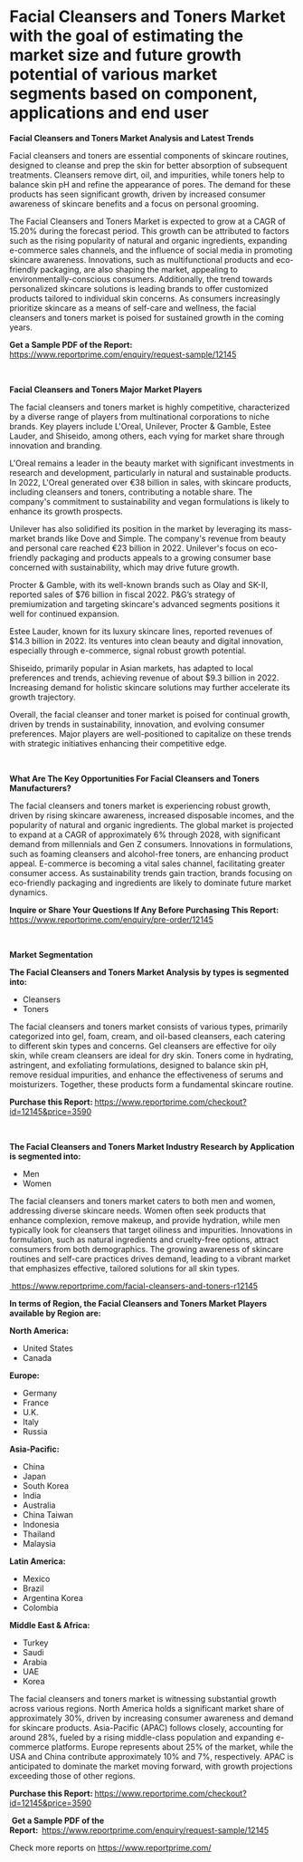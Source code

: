 <p><h1>Facial Cleansers and Toners Market with the goal of estimating the market size and future growth potential of various market segments based on component, applications and end user</h1></p><p><strong>Facial Cleansers and Toners Market Analysis and Latest Trends</strong></p>
<p><p>Facial cleansers and toners are essential components of skincare routines, designed to cleanse and prep the skin for better absorption of subsequent treatments. Cleansers remove dirt, oil, and impurities, while toners help to balance skin pH and refine the appearance of pores. The demand for these products has seen significant growth, driven by increased consumer awareness of skincare benefits and a focus on personal grooming.</p><p>The Facial Cleansers and Toners Market is expected to grow at a CAGR of 15.20% during the forecast period. This growth can be attributed to factors such as the rising popularity of natural and organic ingredients, expanding e-commerce sales channels, and the influence of social media in promoting skincare awareness. Innovations, such as multifunctional products and eco-friendly packaging, are also shaping the market, appealing to environmentally-conscious consumers. Additionally, the trend towards personalized skincare solutions is leading brands to offer customized products tailored to individual skin concerns. As consumers increasingly prioritize skincare as a means of self-care and wellness, the facial cleansers and toners market is poised for sustained growth in the coming years.</p></p>
<p><strong>Get a Sample PDF of the Report:&nbsp;</strong> <a href="https://www.reportprime.com/enquiry/request-sample/12145?utm_campaign=3181&utm_medium=2&utm_source=Github&utm_content=ia&utm_term=18032025&utm_id=facial-cleansers-and-toners">https://www.reportprime.com/enquiry/request-sample/12145</a></p>
<p>&nbsp;</p>
<p><strong>Facial Cleansers and Toners Major Market Players</strong></p>
<p><p>The facial cleansers and toners market is highly competitive, characterized by a diverse range of players from multinational corporations to niche brands. Key players include L'Oreal, Unilever, Procter & Gamble, Estee Lauder, and Shiseido, among others, each vying for market share through innovation and branding.</p><p>L'Oreal remains a leader in the beauty market with significant investments in research and development, particularly in natural and sustainable products. In 2022, L'Oreal generated over €38 billion in sales, with skincare products, including cleansers and toners, contributing a notable share. The company's commitment to sustainability and vegan formulations is likely to enhance its growth prospects.</p><p>Unilever has also solidified its position in the market by leveraging its mass-market brands like Dove and Simple. The company's revenue from beauty and personal care reached €23 billion in 2022. Unilever's focus on eco-friendly packaging and products appeals to a growing consumer base concerned with sustainability, which may drive future growth.</p><p>Procter & Gamble, with its well-known brands such as Olay and SK-II, reported sales of $76 billion in fiscal 2022. P&G’s strategy of premiumization and targeting skincare's advanced segments positions it well for continued expansion. </p><p>Estee Lauder, known for its luxury skincare lines, reported revenues of $14.3 billion in 2022. Its ventures into clean beauty and digital innovation, especially through e-commerce, signal robust growth potential.</p><p>Shiseido, primarily popular in Asian markets, has adapted to local preferences and trends, achieving revenue of about $9.3 billion in 2022. Increasing demand for holistic skincare solutions may further accelerate its growth trajectory.</p><p>Overall, the facial cleanser and toner market is poised for continual growth, driven by trends in sustainability, innovation, and evolving consumer preferences. Major players are well-positioned to capitalize on these trends with strategic initiatives enhancing their competitive edge.</p></p>
<p>&nbsp;</p>
<p><strong>What Are The Key Opportunities For Facial Cleansers and Toners Manufacturers?</strong></p>
<p><p>The facial cleansers and toners market is experiencing robust growth, driven by rising skincare awareness, increased disposable incomes, and the popularity of natural and organic ingredients. The global market is projected to expand at a CAGR of approximately 6% through 2028, with significant demand from millennials and Gen Z consumers. Innovations in formulations, such as foaming cleansers and alcohol-free toners, are enhancing product appeal. E-commerce is becoming a vital sales channel, facilitating greater consumer access. As sustainability trends gain traction, brands focusing on eco-friendly packaging and ingredients are likely to dominate future market dynamics.</p></p>
<p><strong>Inquire or Share Your Questions If Any Before Purchasing This Report:</strong> <a href="https://www.reportprime.com/enquiry/pre-order/12145?utm_campaign=3181&utm_medium=2&utm_source=Github&utm_content=ia&utm_term=18032025&utm_id=facial-cleansers-and-toners">https://www.reportprime.com/enquiry/pre-order/12145</a></p>
<p>&nbsp;</p>
<p><strong>Market Segmentation</strong></p>
<p><strong>The Facial Cleansers and Toners Market Analysis by types is segmented into:</strong></p>
<p><ul><li>Cleansers</li><li>Toners</li></ul></p>
<p><p>The facial cleansers and toners market consists of various types, primarily categorized into gel, foam, cream, and oil-based cleansers, each catering to different skin types and concerns. Gel cleansers are effective for oily skin, while cream cleansers are ideal for dry skin. Toners come in hydrating, astringent, and exfoliating formulations, designed to balance skin pH, remove residual impurities, and enhance the effectiveness of serums and moisturizers. Together, these products form a fundamental skincare routine.</p></p>
<p><strong>Purchase this Report:&nbsp;</strong><a href="https://www.reportprime.com/checkout?id=12145&price=3590&utm_campaign=3181&utm_medium=2&utm_source=Github&utm_content=ia&utm_term=18032025&utm_id=facial-cleansers-and-toners">https://www.reportprime.com/checkout?id=12145&price=3590</a></p>
<p>&nbsp;</p>
<p><strong>The Facial Cleansers and Toners Market Industry Research by Application is segmented into:</strong></p>
<p><ul><li>Men</li><li>Women</li></ul></p>
<p><p>The facial cleansers and toners market caters to both men and women, addressing diverse skincare needs. Women often seek products that enhance complexion, remove makeup, and provide hydration, while men typically look for cleansers that target oiliness and impurities. Innovations in formulation, such as natural ingredients and cruelty-free options, attract consumers from both demographics. The growing awareness of skincare routines and self-care practices drives demand, leading to a vibrant market that emphasizes effective, tailored solutions for all skin types.</p></p>
<p><a href="https://www.reportprime.com/facial-cleansers-and-toners-r12145?utm_campaign=3181&utm_medium=2&utm_source=Github&utm_content=ia&utm_term=18032025&utm_id=facial-cleansers-and-toners">&nbsp;https://www.reportprime.com/facial-cleansers-and-toners-r12145</a></p>
<p><strong>In terms of Region, the Facial Cleansers and Toners Market Players available by Region are:</strong></p>
<p>
    <p> <strong> North America: </strong>
        <ul>
            <li>United States</li>
            <li>Canada</li>
        </ul>
        </p> 
    <p> <strong> Europe: </strong>
        <ul>
            <li>Germany</li>
            <li>France</li>
            <li>U.K.</li>
            <li>Italy</li>
            <li>Russia</li>
        </ul>
        </p> 
    <p> <strong> Asia-Pacific: </strong>
        <ul>
            <li>China</li>
            <li>Japan</li>
            <li>South Korea</li>
            <li>India</li>
            <li>Australia</li>
            <li>China Taiwan</li>
            <li>Indonesia</li>
            <li>Thailand</li>
            <li>Malaysia</li>
        </ul>
        </p> 
    <p> <strong> Latin America: </strong>
        <ul>
            <li>Mexico</li>
            <li>Brazil</li>
            <li>Argentina Korea</li>
            <li>Colombia</li>
        </ul>
        </p> 
    <p> <strong> Middle East & Africa: </strong>
        <ul>
            <li>Turkey</li>
            <li>Saudi</li>
            <li>Arabia</li>
            <li>UAE</li>
            <li>Korea</li>
        </ul>
    </p>
    </p>
<p><p>The facial cleansers and toners market is witnessing substantial growth across various regions. North America holds a significant market share of approximately 30%, driven by increasing consumer awareness and demand for skincare products. Asia-Pacific (APAC) follows closely, accounting for around 28%, fueled by a rising middle-class population and expanding e-commerce platforms. Europe represents about 25% of the market, while the USA and China contribute approximately 10% and 7%, respectively. APAC is anticipated to dominate the market moving forward, with growth projections exceeding those of other regions.</p></p>
<p><strong>Purchase this Report: </strong><a href="https://www.reportprime.com/checkout?id=12145&price=3590&utm_campaign=3181&utm_medium=2&utm_source=Github&utm_content=ia&utm_term=18032025&utm_id=facial-cleansers-and-toners">https://www.reportprime.com/checkout?id=12145&price=3590</a></p>
<p>&nbsp;<strong>Get a Sample PDF of the Report:&nbsp;&nbsp;</strong><a href="https://www.reportprime.com/enquiry/request-sample/12145?utm_campaign=3181&utm_medium=2&utm_source=Github&utm_content=ia&utm_term=18032025&utm_id=facial-cleansers-and-toners">https://www.reportprime.com/enquiry/request-sample/12145</a></p>
<p><strong></strong></p>
<p>Check more reports on <a href="https://www.reportprime.com/?utm_campaign=3181&utm_medium=2&utm_source=Github&utm_content=ia&utm_term=18032025&utm_id=facial-cleansers-and-toners">https://www.reportprime.com/</a></p>